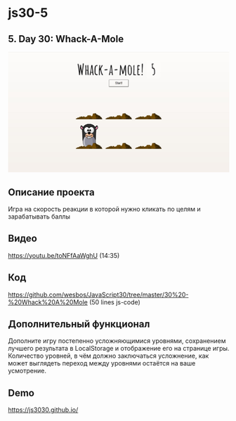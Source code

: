 # js30-5

## 5. Day 30: Whack-A-Mole

![](../images/js30-5.jpg)

## Описание проекта
Игра на скорость реакции в которой нужно кликать по целям и зарабатывать баллы

## Видео
https://youtu.be/toNFfAaWghU (14:35)

## Код
https://github.com/wesbos/JavaScript30/tree/master/30%20-%20Whack%20A%20Mole (50 lines js-code)

## Дополнительный функционал
Дополните игру постепенно усложняющимися уровнями, сохранением лучшего результата в LocalStorage и отображение его на странице игры. Количество уровней, в чём должно заключаться усложнение, как может выглядеть переход между уровнями остаётся на ваше усмотрение.

## Demo
https://js3030.github.io/
